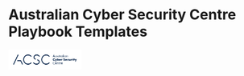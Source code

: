 # Australian Cyber Security Centre Playbook Templates

<img src="../ACSCLogo.png" alt="Australian Cyber Security Centre" style="width:145px; height:40px"/>